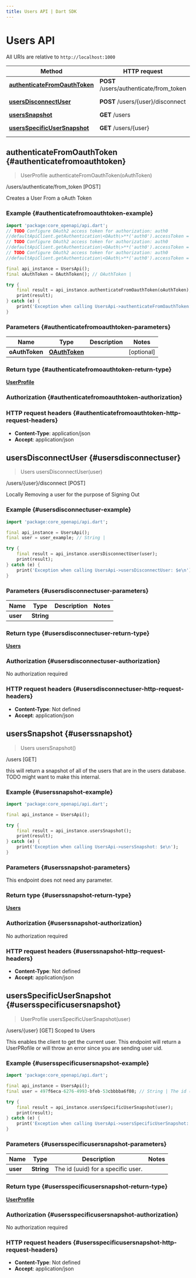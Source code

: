 ```yaml
---
title: Users API | Dart SDK
---
```


# Users API

All URIs are relative to `http://localhost:1000`

Method | HTTP request | Description
------------- | ------------- | -------------
[**authenticateFromOauthToken**](UsersApi#authenticatefromoauthtoken) | **POST** /users/authenticate/from_token | /users/authenticate/from_token [POST]
[**usersDisconnectUser**](UsersApi#usersdisconnectuser) | **POST** /users/\{user\}/disconnect | /users/\{user\}/disconnect [POST]
[**usersSnapshot**](UsersApi#userssnapshot) | **GET** /users | /users [GET]
[**usersSpecificUserSnapshot**](UsersApi#usersspecificusersnapshot) | **GET** /users/\{user\} | /users/\{user\} [GET] Scoped to Users


## **authenticateFromOauthToken** {#authenticatefromoauthtoken}
> UserProfile authenticateFromOauthToken(oAuthToken)

/users/authenticate/from_token [POST]

Creates a User From a oAuth Token

### Example {#authenticatefromoauthtoken-example}
```dart
import 'package:core_openapi/api.dart';
// TODO Configure OAuth2 access token for authorization: auth0
//defaultApiClient.getAuthentication\<OAuth\>**('auth0').accessToken = 'YOUR_ACCESS_TOKEN';
// TODO Configure OAuth2 access token for authorization: auth0
//defaultApiClient.getAuthentication\<OAuth\>**('auth0').accessToken = 'YOUR_ACCESS_TOKEN';
// TODO Configure OAuth2 access token for authorization: auth0
//defaultApiClient.getAuthentication\<OAuth\>**('auth0').accessToken = 'YOUR_ACCESS_TOKEN';

final api_instance = UsersApi();
final oAuthToken = OAuthToken(); // OAuthToken | 

try {
    final result = api_instance.authenticateFromOauthToken(oAuthToken);
    print(result);
} catch (e) {
    print('Exception when calling UsersApi->authenticateFromOauthToken: $e\n');
}
```

### Parameters {#authenticatefromoauthtoken-parameters}

Name | Type | Description  | Notes
------------- | ------------- | ------------- | -------------
 **oAuthToken** | [**OAuthToken**](../models/OAuthToken) |  | [optional] 

### Return type {#authenticatefromoauthtoken-return-type}

[**UserProfile**](../models/UserProfile)

### Authorization {#authenticatefromoauthtoken-authorization}



### HTTP request headers {#authenticatefromoauthtoken-http-request-headers}

 - **Content-Type**: application/json
 - **Accept**: application/json

## **usersDisconnectUser** {#usersdisconnectuser}
> Users usersDisconnectUser(user)

/users/\{user\}/disconnect [POST]

Locally Removing a user for the purpose of Signing Out

### Example {#usersdisconnectuser-example}
```dart
import 'package:core_openapi/api.dart';

final api_instance = UsersApi();
final user = user_example; // String | 

try {
    final result = api_instance.usersDisconnectUser(user);
    print(result);
} catch (e) {
    print('Exception when calling UsersApi->usersDisconnectUser: $e\n');
}
```

### Parameters {#usersdisconnectuser-parameters}

Name | Type | Description  | Notes
------------- | ------------- | ------------- | -------------
 **user** | **String** |  | 

### Return type {#usersdisconnectuser-return-type}

[**Users**](../models/Users)

### Authorization {#usersdisconnectuser-authorization}

No authorization required

### HTTP request headers {#usersdisconnectuser-http-request-headers}

 - **Content-Type**: Not defined
 - **Accept**: application/json

## **usersSnapshot** {#userssnapshot}
> Users usersSnapshot()

/users [GET]

this will return a snapshot of all of the users that are in the users database. TODO might want to make this internal.

### Example {#userssnapshot-example}
```dart
import 'package:core_openapi/api.dart';

final api_instance = UsersApi();

try {
    final result = api_instance.usersSnapshot();
    print(result);
} catch (e) {
    print('Exception when calling UsersApi->usersSnapshot: $e\n');
}
```

### Parameters {#userssnapshot-parameters}
This endpoint does not need any parameter.

### Return type {#userssnapshot-return-type}

[**Users**](../models/Users)

### Authorization {#userssnapshot-authorization}

No authorization required

### HTTP request headers {#userssnapshot-http-request-headers}

 - **Content-Type**: Not defined
 - **Accept**: application/json

## **usersSpecificUserSnapshot** {#usersspecificusersnapshot}
> UserProfile usersSpecificUserSnapshot(user)

/users/\{user\} [GET] Scoped to Users

This enables the client to get the current user.  This endpoint will return a UserPRofile or will throw an error since you are sending user uid.

### Example {#usersspecificusersnapshot-example}
```dart
import 'package:core_openapi/api.dart';

final api_instance = UsersApi();
final user = 497f6eca-6276-4993-bfeb-53cbbbba6f08; // String | The id (uuid) for a specific user.

try {
    final result = api_instance.usersSpecificUserSnapshot(user);
    print(result);
} catch (e) {
    print('Exception when calling UsersApi->usersSpecificUserSnapshot: $e\n');
}
```

### Parameters {#usersspecificusersnapshot-parameters}

Name | Type | Description  | Notes
------------- | ------------- | ------------- | -------------
 **user** | **String** | The id (uuid) for a specific user. | 

### Return type {#usersspecificusersnapshot-return-type}

[**UserProfile**](../models/UserProfile)

### Authorization {#usersspecificusersnapshot-authorization}

No authorization required

### HTTP request headers {#usersspecificusersnapshot-http-request-headers}

 - **Content-Type**: Not defined
 - **Accept**: application/json

